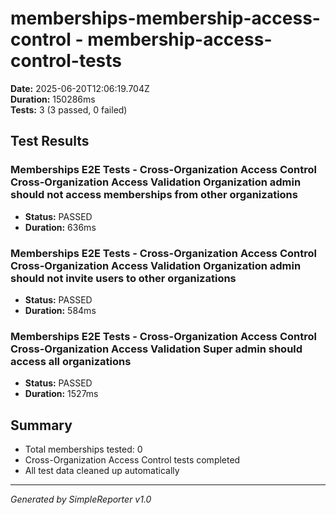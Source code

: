 # memberships-membership-access-control - membership-access-control-tests

**Date:** 2025-06-20T12:06:19.704Z  
**Duration:** 150286ms  
**Tests:** 3 (3 passed, 0 failed)

## Test Results


### Memberships E2E Tests - Cross-Organization Access Control Cross-Organization Access Validation Organization admin should not access memberships from other organizations
- **Status:** PASSED
- **Duration:** 636ms



### Memberships E2E Tests - Cross-Organization Access Control Cross-Organization Access Validation Organization admin should not invite users to other organizations
- **Status:** PASSED
- **Duration:** 584ms



### Memberships E2E Tests - Cross-Organization Access Control Cross-Organization Access Validation Super admin should access all organizations
- **Status:** PASSED
- **Duration:** 1527ms



## Summary

- Total memberships tested: 0
- Cross-Organization Access Control tests completed
- All test data cleaned up automatically

---
*Generated by SimpleReporter v1.0*
